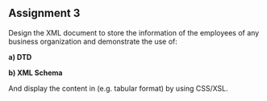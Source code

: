 ## Assignment 3

Design the XML document to store the information of the employees of any business organization and demonstrate the use of:

**a) DTD**

**b) XML Schema**

And display the content in (e.g. tabular format) by using CSS/XSL.
